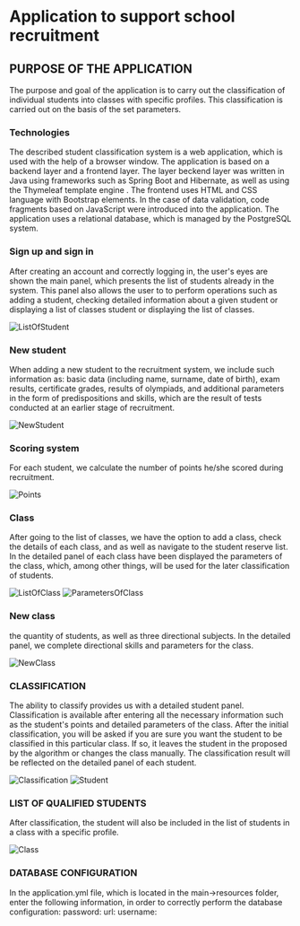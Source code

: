 # Application to support school recruitment

## PURPOSE OF THE APPLICATION

The purpose and goal of the application is to carry out the classification of individual students into
classes with specific profiles. This classification is carried out on the basis of the set parameters.

### Technologies

The described student classification system is a web application, which is used with the help of a browser window.
The application is based on a backend layer and a frontend layer. The layer beckend layer was written in Java using frameworks such as Spring Boot
and Hibernate, as well as using the Thymeleaf template engine . The frontend uses HTML and CSS language with Bootstrap elements.
In the case of data validation, code fragments based on JavaScript were introduced into the application. The application uses a relational database,
which is managed by the PostgreSQL system.

### Sign up and sign in

After creating an account and correctly logging in, the user's eyes are shown the main panel, which presents the list of students already in the system.
This panel also allows the user to to perform operations such as adding a student, checking detailed information about a given student or displaying a
list of classes student or displaying the list of classes.

![ListOfStudent](./Image/1.JPG)

### New student

When adding a new student to the recruitment system, we include such information as: basic data (including name, surname, date of birth),
exam results, certificate grades, results of olympiads, and additional parameters in the form of predispositions and skills, which are the result of tests conducted at an earlier stage of recruitment.

![NewStudent](./Image/2.PNG)

### Scoring system

For each student, we calculate the number of points he/she scored during recruitment.

![Points](./Image/7.PNG)

### Class

After going to the list of classes, we have the option to add a class, check the details of each class, and as well as navigate to the student reserve list. In the detailed panel of each class have been displayed the parameters of the class, which, among other things, will be used for the later classification of students.

![ListOfClass](./Image/8.PNG) ![ParametersOfClass](./Image/9.PNG)

### New class

the quantity of students, as well as three directional subjects. In the detailed panel, we complete directional skills and parameters for the class.

![NewClass](./Image/10.PNG)

### CLASSIFICATION

The ability to classify provides us with a detailed student panel. Classification is available after
entering all the necessary information such as the student's points and detailed parameters of the class. After the initial classification,
you will be asked if you are sure you want the student to be classified in this particular class. If so, it leaves the student in the proposed
by the algorithm or changes the class manually. The classification result will be reflected on the
detailed panel of each student.

![Classification](./Image/13.PNG) ![Student](./Image/14.PNG)

### LIST OF QUALIFIED STUDENTS

After classification, the student will also be included in the list of students in a class with a specific profile.

![Class](./Image/15.PNG)

### DATABASE CONFIGURATION

In the application.yml file, which is located in the main->resources folder, enter the following information,
in order to correctly perform the database configuration:
password:
url:
username:

